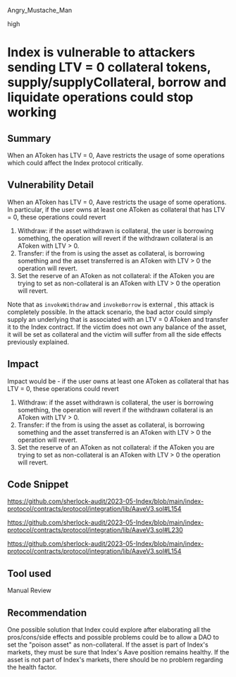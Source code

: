 Angry_Mustache_Man

high

# Index is vulnerable to attackers sending LTV = 0 collateral tokens, supply/supplyCollateral, borrow and liquidate operations could stop working

## Summary
When an AToken has LTV = 0, Aave restricts the usage of some operations which could affect the Index protocol critically.
## Vulnerability Detail
When an AToken has LTV = 0, Aave restricts the usage of some operations. In particular, if the user
owns at least one AToken as collateral that has LTV = 0, these operations could revert
1) Withdraw: if the asset withdrawn is collateral, the user is borrowing something, the operation will revert if the
withdrawn collateral is an AToken with LTV > 0.
2) Transfer: if the from is using the asset as collateral, is borrowing something and the asset transferred is an
AToken with LTV > 0 the operation will revert.
3) Set the reserve of an AToken as not collateral: if the AToken you are trying to set as non-collateral is an
AToken with LTV > 0 the operation will revert.

Note that as `invokeWithdraw` and `invokeBorrow` is external ,  this attack is completely possible. In the attack scenario, the bad actor could simply supply an underlying that is associated with an LTV = 0 AToken and transfer it to the Index contract. If the victim does not own any balance of the asset, it will be set as collateral and the victim will suffer from all the side effects previously explained.
## Impact
 Impact would be - if the user
owns at least one AToken as collateral that has LTV = 0, these operations could revert
1) Withdraw: if the asset withdrawn is collateral, the user is borrowing something, the operation will revert if the
withdrawn collateral is an AToken with LTV > 0.
2) Transfer: if the from is using the asset as collateral, is borrowing something and the asset transferred is an
AToken with LTV > 0 the operation will revert.
3) Set the reserve of an AToken as not collateral: if the AToken you are trying to set as non-collateral is an
AToken with LTV > 0 the operation will revert.
## Code Snippet
https://github.com/sherlock-audit/2023-05-Index/blob/main/index-protocol/contracts/protocol/integration/lib/AaveV3.sol#L154

https://github.com/sherlock-audit/2023-05-Index/blob/main/index-protocol/contracts/protocol/integration/lib/AaveV3.sol#L230

https://github.com/sherlock-audit/2023-05-Index/blob/main/index-protocol/contracts/protocol/integration/lib/AaveV3.sol#L154

## Tool used

Manual Review

## Recommendation
One possible solution that Index could explore after elaborating all the pros/cons/side effects and possible problems could be to allow a DAO to set the "poison asset" as non-collateral. If the asset is part of Index's markets, they must be sure that Index's Aave position remains healthy. If the asset is not part of Index's markets, there should be no problem regarding the health factor.